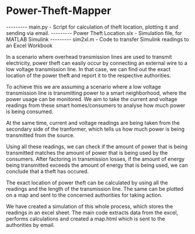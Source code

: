 # Power-Theft-Mapper

--------- main.py - Script for calculation of theft location, plotting it and sending via email.
--------- Power Theft Location.slx - Simulation file, for MATLAB Simulink
--------- sim2xl.m - Code to transfer Simulink readings to an Excel Workbook


In a scenario where overhead transmission lines are used to transmit electricity, power theft can easily occur by connecting an external wire to a low voltage transmission line. In that case, we can find out the exact location of the power theft and report it to the respective authorities.

To achieve this we are assuming a scenario where a low voltage transmission line is transmitting power to a smart neighborhood, where the power usage can be monitored. We aim to take the current and voltage readings from these smart homes/consumers to analyse how much power is being consumed.

At the same time, current and voltage readings are being taken from the secondary side of the tranformer, which tells us how much power is being transmitted from the source.

Using all these readings, we can check if the amount of power that is being transmitted matches the amount of power that is being used by the consumers.
After factoring in transmission losses, if the amount of energy being transmitted exceeds the amount of energy that is being used, we can conclude that a theft has occured.

The exact location of power theft can be calculated by using all the readings and the length of the transmission line. The same can be plotted on a map and sent to the concerned authorities for taking action.


We have created a simulation of this whole process, which stores the readings in an excel sheet. The main code extracts data from the excel, performs calculations and created a map.html which is sent to the authorities by email.
